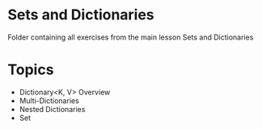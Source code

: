 # Sets and Dictionaries
Folder containing all exercises from the main lesson Sets and Dictionaries
# Topics
 - Dictionary<K, V> Overview
 - Multi-Dictionaries
 - Nested Dictionaries
 - Set<T>
